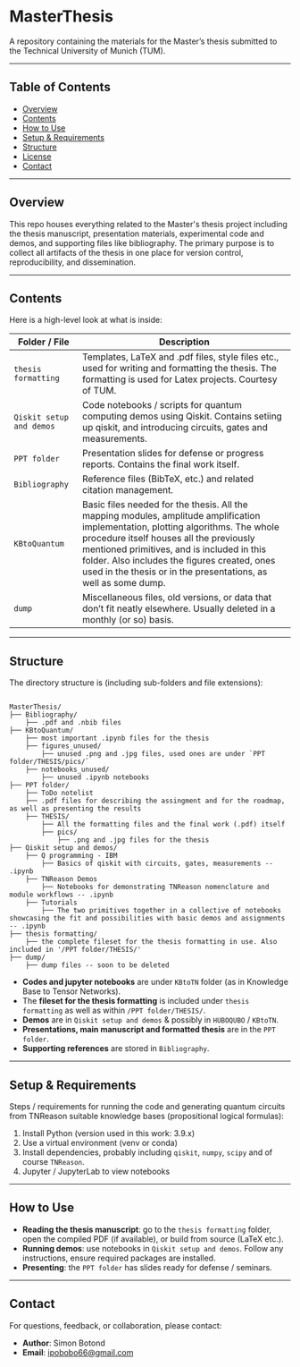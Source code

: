 # MasterThesis

A repository containing the materials for the Master’s thesis submitted to the Technical University of Munich (TUM).

---

## Table of Contents

- [Overview](#overview)  
- [Contents](#contents)  
- [How to Use](#how-to-use)  
- [Setup & Requirements](#setup--requirements)  
- [Structure](#structure)  
- [License](#license)  
- [Contact](#contact)  

---

## Overview

This repo houses everything related to the Master's thesis project including the thesis manuscript, presentation materials, experimental code and demos, and supporting files like bibliography. The primary purpose is to collect all artifacts of the thesis in one place for version control, reproducibility, and dissemination.

---

## Contents

Here is a high-level look at what is inside:

| Folder / File | Description |
|---------------|-------------|
| `thesis formatting` | Templates, LaTeX and .pdf files, style files etc., used for writing and formatting the thesis. The formatting is used for Latex projects. Courtesy of TUM. |
| `Qiskit setup and demos` | Code notebooks / scripts for quantum computing demos using Qiskit. Contains setiing up qiskit, and introducing circuits, gates and measurements. |
| `PPT folder` | Presentation slides for defense or progress reports. Contains the final work itself. |
| `Bibliography` | Reference files (BibTeX, etc.) and related citation management. |
| `KBtoQuantum` | Basic files needed for the thesis. All the mapping modules, amplitude amplification implementation, plotting algorithms. The whole procedure itself houses all the previously mentioned primitives, and is included in this folder. Also includes the figures created, ones used in the thesis or in the presentations, as well as some dump. |
| `dump` | Miscellaneous files, old versions, or data that don’t fit neatly elsewhere. Usually deleted in a monthly (or so) basis. |

---

## Structure

The directory structure is (including sub-folders and file extensions):

```

MasterThesis/
├── Bibliography/
    ├── .pdf and .nbib files
├── KBtoQuantum/
    ├── most important .ipynb files for the thesis
    ├── figures_unused/
        ├── unused .png and .jpg files, used ones are under `PPT folder/THESIS/pics/`
    ├── notebooks_unused/
        ├── unused .ipynb notebooks
├── PPT folder/
    ├── ToDo notelist
    ├── .pdf files for describing the assingment and for the roadmap, as well as presenting the results
    ├── THESIS/
        ├── All the formatting files and the final work (.pdf) itself
        ├── pics/
            ├── .png and .jpg files for the thesis
├── Qiskit setup and demos/
    ├── Q programming - IBM
        ├── Basics of qiskit with circuits, gates, measurements -- .ipynb
    ├── TNReason Demos
        ├── Notebooks for demonstrating TNReason nomenclature and module workflows -- .ipynb
    ├── Tutorials
        ├── The two primitives together in a collective of notebooks showcasing the fit and possibilities with basic demos and assignments -- .ipynb
├── thesis formatting/
    ├── the complete fileset for the thesis formatting in use. Also included in '/PPT folder/THESIS/'
├── dump/
    ├── dump files -- soon to be deleted

```

- **Codes and jupyter notebooks** are under `KBtoTN` folder (as in Knowledge Base to Tensor Networks).
- The **fileset for the thesis formatting** is included under `thesis formatting` as well as within `/PPT folder/THESIS/`.  
- **Demos** are in `Qiskit setup and demos` & possibly in `HUBOQUBO` / `KBtoTN`.  
- **Presentations, main manuscript and formatted thesis** are in the `PPT folder`.  
- **Supporting references** are stored in `Bibliography`.  

---

## Setup & Requirements

Steps / requirements for running the code and generating quantum circuits from TNReason suitable knowledge bases (propositional logical formulas):

1. Install Python (version used in this work: 3.9.x)  
2. Use a virtual environment (venv or conda)  
3. Install dependencies, probably including `qiskit`, `numpy`, `scipy` and of course `TNReason`.  
4. Jupyter / JupyterLab to view notebooks  


---

## How to Use

- **Reading the thesis manuscript**: go to the `thesis formatting` folder, open the compiled PDF (if available), or build from source (LaTeX etc.).  
- **Running demos**: use notebooks in `Qiskit setup and demos`. Follow any instructions, ensure required packages are installed.  
- **Presenting**: the `PPT folder` has slides ready for defense / seminars.  

---


## Contact

For questions, feedback, or collaboration, please contact:

- **Author**: Simon Botond 
- **Email**: ipobobo66@gmail.com
